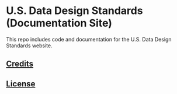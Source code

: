 # U.S. Data Design Standards (Documentation Site)

This repo includes code and documentation for the U.S. Data Design Standards website.

## [Credits](CREDITS.md)

## [License](LICENSE.md)
